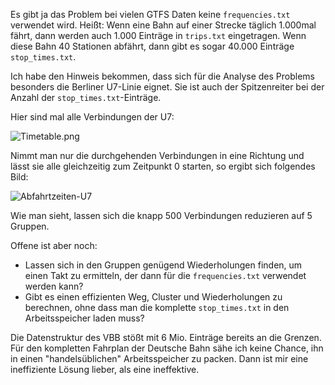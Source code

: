 Es gibt ja das Problem bei vielen GTFS Daten keine `frequencies.txt` verwendet wird. Heißt: Wenn eine Bahn auf einer Strecke täglich 1.000mal fährt, dann werden auch 1.000 Einträge in `trips.txt` eingetragen. Wenn diese Bahn 40 Stationen abfährt, dann gibt es sogar 40.000 Einträge `stop_times.txt`.

Ich habe den Hinweis bekommen, dass sich für die Analyse des Problems besonders die Berliner U7-Linie eignet. Sie ist auch der Spitzenreiter bei der Anzahl der `stop_times.txt`-Einträge.

Hier sind mal alle Verbindungen der U7:

![Timetable.png](https://raw.github.com/michomachine/jsRouting/master/Analyse/images/Timetable.png)

Nimmt man nur die durchgehenden Verbindungen in eine Richtung und lässt sie alle gleichzeitig zum Zeitpunkt 0 starten, so ergibt sich folgendes Bild:

![Abfahrtzeiten-U7](https://raw.github.com/michomachine/jsRouting/master/Analyse/images/Abfahrtzeiten-U7.png)

Wie man sieht, lassen sich die knapp 500 Verbindungen reduzieren auf 5 Gruppen.

Offene ist aber noch:

* Lassen sich in den Gruppen genügend Wiederholungen finden, um einen Takt zu ermitteln, der dann für die `frequencies.txt` verwendet werden kann?
* Gibt es einen effizienten Weg, Cluster und Wiederholungen zu berechnen, ohne dass man die komplette `stop_times.txt` in den Arbeitsspeicher laden muss?

Die Datenstruktur des VBB stößt mit 6 Mio. Einträge bereits an die Grenzen. Für den kompletten Fahrplan der Deutsche Bahn sähe ich keine Chance, ihn in einen "handelsüblichen" Arbeitsspeicher zu packen. Dann ist mir eine ineffiziente Lösung lieber, als eine ineffektive.